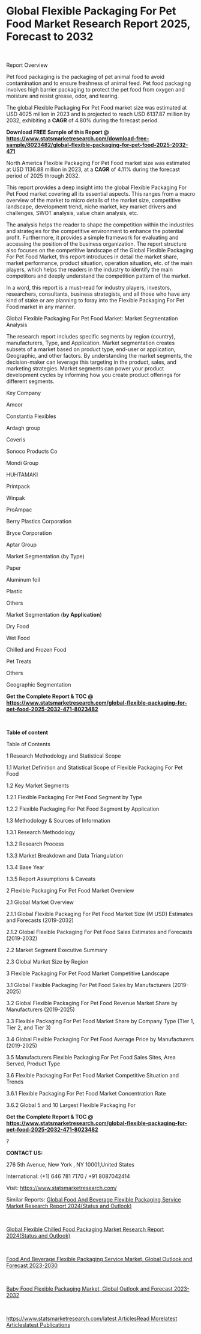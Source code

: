 <h1>Global Flexible Packaging For Pet Food Market Research Report 2025, Forecast to 2032</h1><br/><p>Report Overview</p>
 
 
 
 <p>Pet food packaging is the packaging of pet animal food to avoid contamination and to ensure freshness of animal feed. Pet food packaging involves high barrier packaging to protect the pet food from oxygen and moisture and resist grease, odor, and tearing.</p>
 
 
 
 <p>The global Flexible Packaging For Pet Food market size was estimated at USD 4025 million in 2023 and is projected to reach USD 6137.87 million by 2032, exhibiting a <strong>CAGR</strong> of 4.80% during the forecast period.</p>
 
 
 
 <p><strong>Download FREE Sample of this Report @ <a href="https://www.statsmarketresearch.com/download-free-sample/8023482/global-flexible-packaging-for-pet-food-2025-2032-471">https://www.statsmarketresearch.com/download-free-sample/8023482/global-flexible-packaging-for-pet-food-2025-2032-471</a></strong></p>
 
 
 
 <p>North America Flexible Packaging For Pet Food market size was estimated at USD 1136.88 million in 2023, at a <strong>CAGR</strong> of 4.11% during the forecast period of 2025 through 2032.</p>
 
 
 
 <p>This report provides a deep insight into the global Flexible Packaging For Pet Food market covering all its essential aspects. This ranges from a macro overview of the market to micro details of the market size, competitive landscape, development trend, niche market, key market drivers and challenges, SWOT analysis, value chain analysis, etc.</p>
 
 
 
 <p>The analysis helps the reader to shape the competition within the industries and strategies for the competitive environment to enhance the potential profit. Furthermore, it provides a simple framework for evaluating and accessing the position of the business organization. The report structure also focuses on the competitive landscape of the Global Flexible Packaging For Pet Food Market, this report introduces in detail the market share, market performance, product situation, operation situation, etc. of the main players, which helps the readers in the industry to identify the main competitors and deeply understand the competition pattern of the market.</p>
 
 
 
 <p>In a word, this report is a must-read for industry players, investors, researchers, consultants, business strategists, and all those who have any kind of stake or are planning to foray into the Flexible Packaging For Pet Food market in any manner.</p>
 
 
 
 <p>Global Flexible Packaging For Pet Food Market: Market Segmentation Analysis</p>
 
 
 
 <p>The research report includes specific segments by region (country), manufacturers, Type, and Application. Market segmentation creates subsets of a market based on product type, end-user or application, Geographic, and other factors. By understanding the market segments, the decision-maker can leverage this targeting in the product, sales, and marketing strategies. Market segments can power your product development cycles by informing how you create product offerings for different segments.</p>
 
 
 
 <p>Key Company</p>
 
 
 
 <p>Amcor</p>
 
 
 
 <p>Constantia Flexibles</p>
 
 
 
 <p>Ardagh group</p>
 
 
 
 <p>Coveris</p>
 
 
 
 <p>Sonoco Products Co</p>
 
 
 
 <p>Mondi Group</p>
 
 
 
 <p>HUHTAMAKI</p>
 
 
 
 <p>Printpack</p>
 
 
 
 <p>Winpak</p>
 
 
 
 <p>ProAmpac</p>
 
 
 
 <p>Berry Plastics Corporation</p>
 
 
 
 <p>Bryce Corporation</p>
 
 
 
 <p>Aptar Group</p>
 
 
 
 <p>Market Segmentation (by Type)</p>
 
 
 
 <p>Paper</p>
 
 
 
 <p>Aluminum foil</p>
 
 
 
 <p>Plastic</p>
 
 
 
 <p>Others</p>
 
 
 
 <p>Market Segmentation (<strong>by Application</strong>)</p>
 
 
 
 <p>Dry Food</p>
 
 
 
 <p>Wet Food</p>
 
 
 
 <p>Chilled and Frozen Food</p>
 
 
 
 <p>Pet Treats</p>
 
 
 
 <p>Others</p>
 
 
 
 <p>Geographic Segmentation</p>
 
 
 
 <div><b>Get the Complete Report & TOC @ <a href="https://www.statsmarketresearch.com/global-flexible-packaging-for-pet-food-2025-2032-471-8023482">https://www.statsmarketresearch.com/global-flexible-packaging-for-pet-food-2025-2032-471-8023482</a></b></div>
 
 
 
 <p><br />
 
 <b>Table of content</b></p>
 
 
 
 <p>Table of Contents<br />
 
 1 Research Methodology and Statistical Scope<br />
 
 1.1 Market Definition and Statistical Scope of Flexible Packaging For Pet Food<br />
 
 1.2 Key Market Segments<br />
 
 1.2.1 Flexible Packaging For Pet Food Segment by Type<br />
 
 1.2.2 Flexible Packaging For Pet Food Segment by Application<br />
 
 1.3 Methodology & Sources of Information<br />
 
 1.3.1 Research Methodology<br />
 
 1.3.2 Research Process<br />
 
 1.3.3 Market Breakdown and Data Triangulation<br />
 
 1.3.4 Base Year<br />
 
 1.3.5 Report Assumptions & Caveats<br />
 
 2 Flexible Packaging For Pet Food Market Overview<br />
 
 2.1 Global Market Overview<br />
 
 2.1.1 Global Flexible Packaging For Pet Food Market Size (M USD) Estimates and Forecasts (2019-2032)<br />
 
 2.1.2 Global Flexible Packaging For Pet Food Sales Estimates and Forecasts (2019-2032)<br />
 
 2.2 Market Segment Executive Summary<br />
 
 2.3 Global Market Size by Region<br />
 
 3 Flexible Packaging For Pet Food Market Competitive Landscape<br />
 
 3.1 Global Flexible Packaging For Pet Food Sales by Manufacturers (2019-2025)<br />
 
 3.2 Global Flexible Packaging For Pet Food Revenue Market Share by Manufacturers (2019-2025)<br />
 
 3.3 Flexible Packaging For Pet Food Market Share by Company Type (Tier 1, Tier 2, and Tier 3)<br />
 
 3.4 Global Flexible Packaging For Pet Food Average Price by Manufacturers (2019-2025)<br />
 
 3.5 Manufacturers Flexible Packaging For Pet Food Sales Sites, Area Served, Product Type<br />
 
 3.6 Flexible Packaging For Pet Food Market Competitive Situation and Trends<br />
 
 3.6.1 Flexible Packaging For Pet Food Market Concentration Rate<br />
 
 3.6.2 Global 5 and 10 Largest Flexible Packaging For</p>
 
 
 
 <div><b>Get the Complete Report & TOC @ <a href="https://www.statsmarketresearch.com/global-flexible-packaging-for-pet-food-2025-2032-471-8023482">https://www.statsmarketresearch.com/global-flexible-packaging-for-pet-food-2025-2032-471-8023482</a></b></div>
 
 
 
 <p>? </p>
 
 
 
 <p><b>CONTACT US:</b><br />
 
 276 5th Avenue, New York , NY 10001,United States<br />
 
 International: (+1) 646 781 7170 / +91 8087042414<br />
 
 Visit: <a href="https://www.statsmarketresearch.com/">https://www.statsmarketresearch.com/</a><br />
 
 Similar Reports: <a href="https://www.statsmarketresearch.com/global-flexible-packaging-for-pet-food-2025-2032-471-8023482">Global Food And Beverage Flexible Packaging Service Market Research Report 2024(Status and Outlook)</a><br />
 
 <br />
 
 <a href="https://www.statsmarketresearch.com/global-flexible-packaging-for-pet-food-2025-2032-471-8023482">Global Flexible Chilled Food Packaging Market Research Report 2024(Status and Outlook)</a><br />
 
 <br />
 
 <a href="https://www.statsmarketresearch.com/global-flexible-packaging-for-pet-food-2025-2032-471-8023482">Food And Beverage Flexible Packaging Service Market, Global Outlook and Forecast 2023-2030</a><br />
 
 <br />
 
 <a href="https://www.statsmarketresearch.com/global-flexible-packaging-for-pet-food-2025-2032-471-8023482">Baby Food Flexible Packaging Market, Global Outlook and Forecast 2023-2032</a><br />
 
 <br />
 
 <a href="https://gyeongbokgung.com">https://www.statsmarketresearch.com/</a><a href="https://hallyeomaritime.com">latest Articles</a><a href="https://jingwansa.com">Read More</a><a href="https://nguoiviet.jp/">latest Articles</a><a href="https://www.intelmarketresearch.com/">latest Publications</a></p>